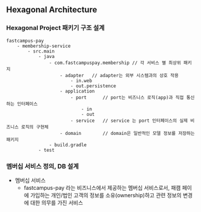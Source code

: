 ## Hexagonal Architecture

### Hexagonal Project 패키기 구조 설계

````
fastcampus-pay
    - membership-service
        - src.main
            - java
                - com.fastcampuspay.membership // 각 서비스 별 최상위 패키지
                    - adapter   // adapter는 외부 시스템과의 상호 작용
                        - in.web
                        - out.persistence
                    - application
                        - port      // port는 비즈니스 로직(app)과 직접 통신하는 인터페이스
                            - in
                            - out
                        - service   // service 는 port 인터페이스의 실제 비즈니스 로직의 구현체
                    - domain        // domain은 일반적인 모델 정보를 저장하는 패키지
                - build.gradle
            - test
````


### 멤버십 서비스 정의, DB 설계
- 멤버십 서비스
  - fastcampus-pay 라는 비즈니스에서 제공하는 멤버십 서비스로서, 패캠 페이에 가입하는 개인/법인 고객의 정보를 소유(ownership)하고 관련 정보의 변경에 대한 의무를 가진 서비스